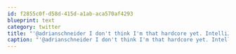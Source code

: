 ```yaml
---
id: f2855c0f-d58d-415d-a1ab-aca570af4293
blueprint: text
category: twitter
title: "'@adrianschneider I don't think I'm that hardcore yet. IntelliJ + bash in a Ubuntu VM for now :)"
caption: "'@adrianschneider I don't think I'm that hardcore yet. IntelliJ + bash in a Ubuntu VM for now :)"
---
```

